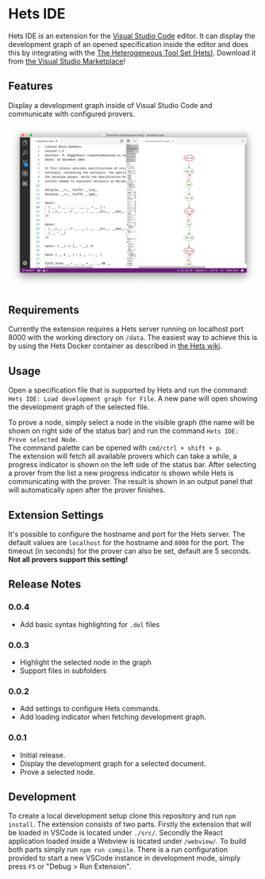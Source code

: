 # Hets IDE

Hets IDE is an extension for the [Visual Studio Code](https://code.visualstudio.com/) editor.
It can display the development graph of an opened specification inside the editor and does this by integrating with the [The Heterogeneous Tool Set (Hets)](http://hets.eu/).
Download it from [the Visual Studio Marketplace](https://marketplace.visualstudio.com/items?itemName=spechub.hets-ide)!

## Features

Display a development graph inside of Visual Studio Code and communicate with configured provers.

![display graph](resources/graph.png)

## Requirements

Currently the extension requires a Hets server running on localhost port 8000 with the working directory on `/data`.
The easiest way to achieve this is by using the Hets Docker container as described in [the Hets wiki](https://github.com/spechub/Hets/wiki/How-to-use-the-Hets-Docker-Container#1-hets-standalone-container).

## Usage

Open a specification file that is supported by Hets and run the command: `Hets IDE: Load development graph for File`.
A new pane will open showing the development graph of the selected file.

To prove a node, simply select a node in the visible graph (the name will be shown on right side of the status bar) and run the command `Hets IDE: Prove selected Node`.  
The command palette can be opened with `cmd/ctrl + shift + p`.  
The extension will fetch all available provers which can take a while, a progress indicator is shown on the left side of the status bar. After selecting a prover from the list a new progress indicator is shown while Hets is communicating with the prover. The result is shown in an output panel that will automatically open after the prover finishes.

## Extension Settings

It's possible to configure the hostname and port for the Hets server. The default values are `localhost` for the hostname and `8000` for the port.
The timeout (in seconds) for the prover can also be set, default are 5 seconds. **Not all provers support this setting!**


## Release Notes

### 0.0.4

* Add basic syntax highlighting for `.dol` files

### 0.0.3

* Highlight the selected node in the graph
* Support files in subfolders

### 0.0.2

* Add settings to configure Hets commands.
* Add loading indicator when fetching development graph.

### 0.0.1

* Initial release.
* Display the development graph for a selected document.
* Prove a selected node.

## Development

To create a local development setup clone this repository and run `npm install`.
The extension consists of two parts. Firstly the extension that will be loaded in VSCode is located under `./src/`. Secondly the React application loaded inside a Webview is located under `/webview/`.
To build both parts simply run `npm run compile`.
There is a run configuration provided to start a new VSCode instance in development mode, simply press `F5` or "Debug > Run Extension".
